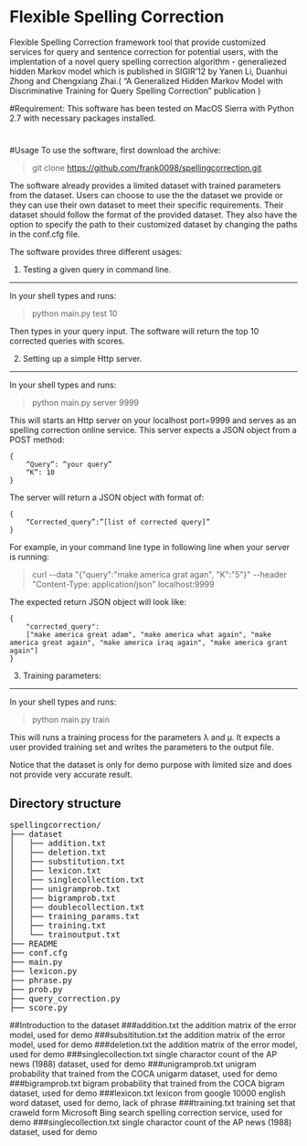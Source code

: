 # Flexible Spelling Correction


Flexible Spelling Correction framework tool that provide customized services for query and sentence correction for potential users, with the implentation of a novel query spelling correction algorithm - generaliezed hidden Markov model which is published in SIGIR’12 by Yanen Li, Duanhui Zhong and Chengxiang Zhai.( “A Generalized Hidden Markov Model with Discriminative Training for Query Spelling Correction” publication )

#Requirement: 
This software has been tested on MacOS Sierra with Python 2.7 with necessary packages installed.

#
#Usage
To use the software, first download the archive:
>	git clone https://github.com/frank0098/spellingcorrection.git </br>

The software already provides a limited dataset with trained parameters from the dataset. Users can choose to use the the dataset we provide or they can use their own dataset to meet their specific requirements. Their dataset should follow the format of the provided dataset. They also have the option to specify the path to their customized dataset by changing the paths in the conf.cfg file.

The software provides three different usages: 

1. Testing a given query in command line.
----
 In your shell types and runs:

>	python main.py test 10

Then types in your query input. The software will return the top 10 corrected queries with scores.

2. Setting up a simple Http server. 
----
In your shell types and runs:
>	python main.py server 9999

This will starts an Http server on your localhost port=9999 and serves as an spelling correction online service. This server expects a JSON object from a POST method:
```
{
	“Query”: “your query”
	“K”: 10
}
```
The server will return a JSON object with format of:
```
{
	“Corrected_query”:”[list of corrected query]”
}
```
For example, in your command line type in following line when your server is running:

>	curl --data "{\"query\":\"make america grat agan\", \"K\":\"5\"}" --header "Content-Type: application/json" localhost:9999

The expected return JSON object  will look like:
```
{
	"corrected_query": 
	["make america great adam", "make america what again", "make america great again", "make america iraq again", "make america grant again"]
}
```
3. Training parameters: 
----
In your shell types and runs:
>	python main.py train

This will runs a training process for the parameters λ and µ. It expects a user provided training set and writes the parameters to the output file.

Notice that the dataset is only for demo purpose with limited size and does not provide very accurate result.

## Directory structure
<pre>
spellingcorrection/
├── dataset
│   ├── addition.txt
│   ├── deletion.txt
│   ├── substitution.txt
│   ├── lexicon.txt
│   ├── singlecollection.txt
│   ├── unigramprob.txt
│   ├── bigramprob.txt
│   ├── doublecollection.txt
│   ├── training_params.txt
│   ├── training.txt
│   └── trainoutput.txt
├── README
├── conf.cfg  
├── main.py
├── lexicon.py
├── phrase.py
├── prob.py
├── query_correction.py
├── score.py
</pre>

##Introduction to the dataset
###addition.txt
the addition matrix of the error model, used for demo
###subsititution.txt
the addition matrix of the error model, used for demo
###deletion.txt
the addition matrix of the error model, used for demo
###singlecollection.txt
single charactor count of the AP news (1988) dataset, used for demo
###unigramprob.txt
unigram probability that trained from the COCA unigarm dataset, used for demo
###bigramprob.txt
bigram probability that trained from the COCA bigram dataset, used for demo
###lexicon.txt
lexicon from google 10000 english word dataset, used for demo, lack of phrase
###training.txt
training set that craweld form Microsoft Bing search spelling correction service, used for demo
###singlecollection.txt
single charactor count of the AP news (1988) dataset, used for demo
